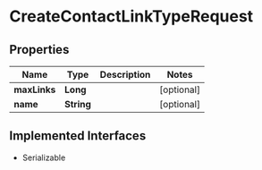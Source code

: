 

# CreateContactLinkTypeRequest


## Properties

| Name | Type | Description | Notes |
|------------ | ------------- | ------------- | -------------|
|**maxLinks** | **Long** |  |  [optional] |
|**name** | **String** |  |  [optional] |


## Implemented Interfaces

* Serializable

